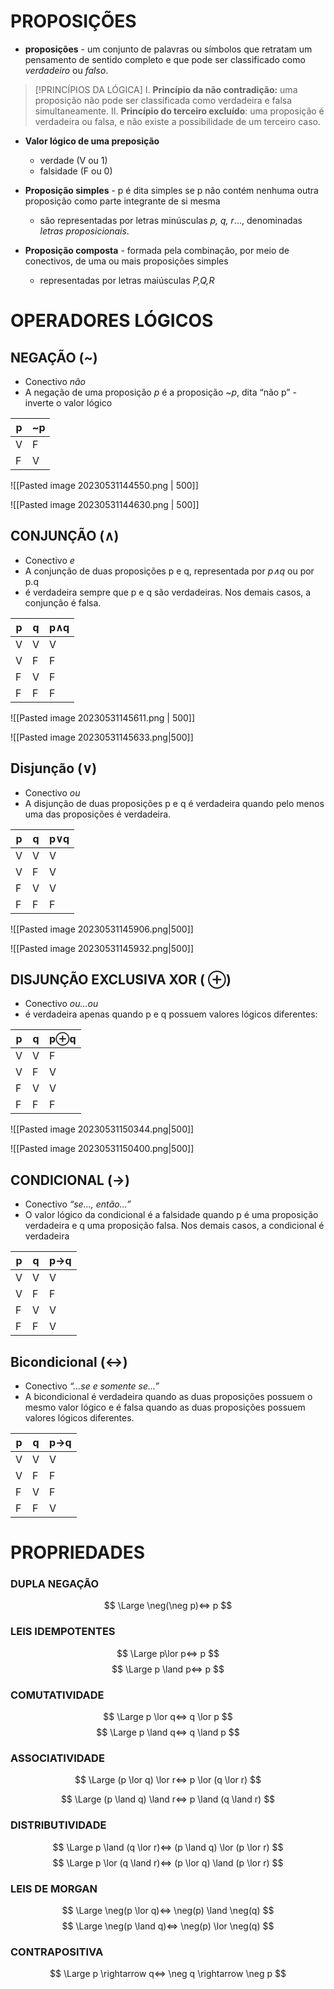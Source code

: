# PROPOSIÇÕES

- **proposições** - um conjunto de palavras ou símbolos que retratam um pensamento de sentido completo e que pode ser classificado como *verdadeiro* ou *falso*.

> [!PRINCÍPIOS DA LÓGICA]
> I.  **Princípio da não contradição:** uma proposição não pode ser classificada como verdadeira e falsa simultaneamente.
   II. **Princípio do terceiro excluído**: uma proposição é verdadeira ou falsa, e não existe a possibilidade de um terceiro caso.

- **Valor lógico de uma preposição** 
	- verdade (V ou 1)
	- falsidade (F ou 0)

- **Proposição simples** - p é dita simples se p não contém nenhuma outra proposição como parte integrante de si mesma
	-  são representadas por letras minúsculas *p, q, r*..., denominadas *letras proposicionais*.
- **Proposição composta** - formada pela combinação, por meio de conectivos, de uma ou mais proposições simples
	- representadas por letras maiúsculas *P,Q,R* 


# OPERADORES LÓGICOS

## NEGAÇÃO (~)

- Conectivo *não*
- A negação de uma proposição *p* é a proposição *~p*, dita “não p” - inverte o valor lógico 

| p   | ~p  |
| --- | --- |
| V   | F   |
| F   | V    |

![[Pasted image 20230531144550.png | 500]]

![[Pasted image 20230531144630.png | 500]]

## CONJUNÇÃO (∧)

- Conectivo *e*
-  A conjunção de duas proposições p e q, representada por *p∧q* ou por p.q 
- é verdadeira sempre que p e q são verdadeiras. Nos demais casos, a conjunção é falsa.

| p   | q   | p∧q |
| --- | --- | --- |
| V   | V   | V   |
| V   | F   | F   |
| F   | V   | F   |
| F   | F   | F   |

![[Pasted image 20230531145611.png | 500]]

![[Pasted image 20230531145633.png|500]]

## Disjunção (∨)

- Conectivo *ou* 
- A disjunção de duas proposições p e q é verdadeira quando pelo menos uma das proposições é verdadeira. 

| p   | q   | p∨q |
| --- | --- | --- |
| V   | V   | V   |
| V   | F   | V   |
| F   | V   | V   |
| F   | F   | F   |

![[Pasted image 20230531145906.png|500]]

![[Pasted image 20230531145932.png|500]]

## DISJUNÇÃO EXCLUSIVA XOR ( ⊕)

- Conectivo *ou...ou*
-  é verdadeira apenas quando p e q possuem valores lógicos diferentes:

| p   | q   | p⊕q |
| --- | --- | --- |
| V   | V   | F   |
| V   | F   | V   |
| F   | V   | V   |
| F   | F   | F   |

![[Pasted image 20230531150344.png|500]]

![[Pasted image 20230531150400.png|500]]


## CONDICIONAL (→)

- Conectivo  *“se..., então...”*
- O valor lógico da condicional é a falsidade quando p é uma proposição verdadeira e q uma proposição falsa. Nos demais casos, a condicional é verdadeira

| p   | q   | p→q |
| --- | --- | --- |
| V   | V   | V   |
| V   | F   | F   |
| F   | V   | V   |
| F   | F   | V   |

## Bicondicional (↔)

- Conectivo *“...se e somente se...”*
- A bicondicional é verdadeira quando as duas proposições possuem o mesmo valor lógico e é falsa quando as duas proposições possuem valores lógicos diferentes.

| p   | q   | p→q |
| --- | --- | --- |
| V   | V   | V   |
| V   | F   | F   |
| F   | V   | F   |
| F   | F   | V   |

# PROPRIEDADES

### DUPLA NEGAÇÃO


$$
\Large \neg(\neg p)⇔ p
$$
### LEIS IDEMPOTENTES

$$
\Large p\lor p⇔ p 
$$
$$
\Large p \land p⇔ p
$$

### COMUTATIVIDADE

$$
\Large p \lor q⇔ q \lor p
$$$$
\Large p \land q⇔ q \land p
$$
### ASSOCIATIVIDADE

$$
\Large (p \lor q) \lor r⇔ p \lor  (q \lor r)
$$

$$
\Large (p \land q) \land r⇔ p \land (q \land r)
$$

### DISTRIBUTIVIDADE

$$
\Large p \land (q \lor r)⇔ (p \land q) \lor (p \lor r)
$$
$$
\Large p \lor (q \land r)⇔ (p \lor q)  \land  (p \lor r)
$$

### LEIS DE MORGAN

$$
\Large \neg(p \lor q)⇔ \neg(p) \land \neg(q)
$$
$$
\Large \neg(p \land q)⇔ \neg(p) \lor \neg(q)
$$

### CONTRAPOSITIVA

$$
\Large p \rightarrow q⇔ \neg q \rightarrow \neg p
$$
